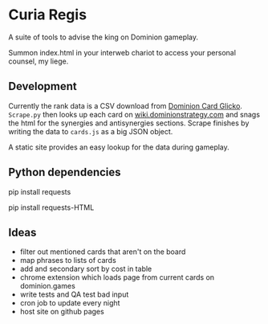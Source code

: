 # Curia Regis

A suite of tools to advise the king on Dominion gameplay. 

Summon index.html in your interweb chariot to access your personal counsel, my liege.

## Development

Currently the rank data is a CSV download from [Dominion Card Glicko](https://docs.google.com/spreadsheets/d/1CaVOd1pgAgmjJHXPM1tVMVnlJOLDZaq8BxjW4I1NI1E/edit#gid=0). `Scrape.py` then looks up each card on [wiki.dominionstrategy.com](wiki.dominionstrategy.com) and snags the html for the synergies and antisynergies sections. Scrape finishes by writing the data to `cards.js` as a big JSON object. 

A static site provides an easy lookup for the data during gameplay. 

## Python dependencies
pip install requests

pip install requests-HTML

## Ideas
* filter out mentioned cards that aren't on the board
* map phrases to lists of cards
* add and secondary sort by cost in table
* chrome extension which loads page from current cards on dominion.games
* write tests and QA test bad input
* cron job to update every night
* host site on github pages
